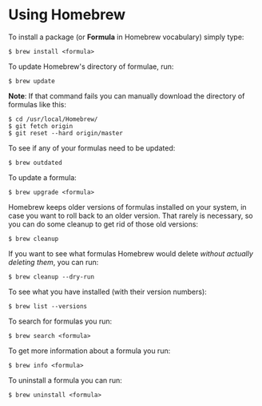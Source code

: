 # Using Homebrew

To install a package (or **Formula** in Homebrew vocabulary) simply type:

    $ brew install <formula>

To update Homebrew's directory of formulae, run:

    $ brew update

**Note**: If that command fails you can manually download the directory of
formulas like this:

    $ cd /usr/local/Homebrew/
    $ git fetch origin
    $ git reset --hard origin/master

To see if any of your formulas need to be updated:

    $ brew outdated

To update a formula:

    $ brew upgrade <formula>

Homebrew keeps older versions of formulas installed on your system, in case you
want to roll back to an older version. That rarely is necessary, so you can do
some cleanup to get rid of those old versions:

    $ brew cleanup

If you want to see what formulas Homebrew would delete _without actually
deleting them_, you can run:

    $ brew cleanup --dry-run

To see what you have installed (with their version numbers):

    $ brew list --versions

To search for formulas you run:

    $ brew search <formula>

To get more information about a formula you run:

    $ brew info <formula>

To uninstall a formula you can run:

    $ brew uninstall <formula>
